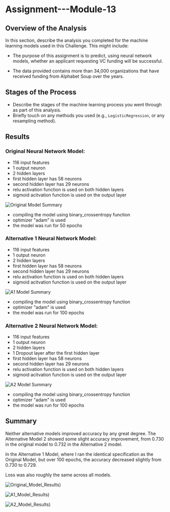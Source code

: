 # Assignment---Module-13

## Overview of the Analysis

In this section, describe the analysis you completed for the machine learning models used in this Challenge. This might include:

* The purpose of this assignment is to predict, using neural network models, whether an applicant requesting VC funding will be successful.

* The data provided contains more than 34,000 organizations that have received funding from Alphabet Soup over the years.


## Stages of the Process

* Describe the stages of the machine learning process you went through as part of this analysis.
* Briefly touch on any methods you used (e.g., `LogisticRegression`, or any resampling method).

## Results


### Original Neural Network Model:
  
  * 116 input features
  * 1 output neuron
  * 2 hidden layers
  * first hidden layer has 58 neurons
  * second hidden layer has 29 neurons
  * relu activation function is used on both hidden layers
  * sigmoid acitvation function is used on the output layer
  
![Original Model Summary](Images/Original_Model_Summary.JPEG)

  * compiling the model using binary_crossentropy function
  * optimizer "adam" is used
  * the model was run for 50 epochs


### Alternative 1 Neural Network Model:
  
  * 116 input features
  * 1 output neuron
  * 2 hidden layers
  * first hidden layer has 58 neurons
  * second hidden layer has 29 neurons
  * relu activation function is used on both hidden layers
  * sigmoid acitvation function is used on the output layer
  
![A1 Model Summary](Images/A1_Model_Summary.JPEG)

  * compiling the model using binary_crossentropy function
  * optimizer "adam" is used
  * the model was run for 100 epochs


### Alternative 2 Neural Network Model:
  
  * 116 input features
  * 1 output neuron
  * 2 hidden layers
  * 1 Dropout layer after the first hidden layer
  * first hidden layer has 58 neurons
  * second hidden layer has 29 neurons
  * relu activation function is used on both hidden layers
  * sigmoid acitvation function is used on the output layer
  
![A2 Model Summary](Images/A2_Model_Summary.JPEG)

  * compiling the model using binary_crossentropy function
  * optimizer "adam" is used
  * the model was run for 100 epochs

## Summary

Neither alternative models improved accuracy by any great degree. The Alternative Model 2 showed some slight accuracy improvement, from 0.730 in the original model to 0.732 in the Alternative 2 model.

In the Alternative 1 Model, where I ran the identical specification as the Original Model, but over 100 epochs, the accuracy decreased slightly from 0.730 to 0.729.

Loss was also roughly the same across all models.

![Original_Model_Results](Images/Original_Model_Results.JPEG))

![A1_Model_Results](Images/A1_Model_Results.JPEG))

![A2_Model_Results](Images/A2_Model_Results.JPEG))


